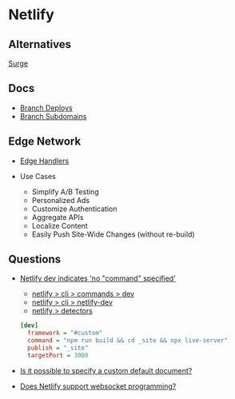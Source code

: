 # Netlify


## Alternatives

[Surge](https://surge.sh/)


## Docs

* [Branch Deploys](https://docs.netlify.com/site-deploys/overview/#branch-deploy-controls)
* [Branch Subdomains](https://docs.netlify.com/domains-https/custom-domains/multiple-domains/#branch-subdomains)

## Edge Network

* [Edge Handlers](https://www.netlify.com/products/edge/edge-handlers/)

* Use Cases
  * Simplify A/B Testing
  * Personalized Ads
  * Customize Authentication
  * Aggregate APIs
  * Localize Content
  * Easily Push Site-Wide Changes (without re-build)

## Questions

* [Netlify dev indicates 'no "command" specified'](https://community.netlify.com/t/22480?u=kylemit)

  * [netlify > cli > commands > dev](https://github.com/netlify/cli/blob/master/docs/commands/dev.md)
  * [netlify > cli > netlify-dev](https://github.com/netlify/cli/blob/master/docs/netlify-dev.md)
  * [netlify > detectors](https://github.com/netlify/cli/tree/master/src/detectors)

  ```ini
  [dev]
    framework = "#custom"
    command = "npm run build && cd _site && npx live-server"
    publish = "_site"
    targetPort = 3000
  ```


* [Is it possible to specify a custom default document?](https://community.netlify.com/t/23974)

* [Does Netlify support websocket programming?](https://community.netlify.com/t/4213)
